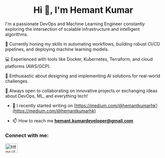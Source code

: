 <h1 align="center">Hi 👋, I'm Hemant Kumar</h1>
<p>I'm a passionate DevOps and Machine Learning Engineer constantly exploring the intersection of scalable infrastructure and intelligent algorithms.</p>
<p>🌱 Currently honing my skills in automating workflows, building robust CI/CD pipelines, and deploying machine learning models.</p>
<p>💻 Experienced with tools like Docker, Kubernetes, Terraform, and cloud platforms (AWS/GCP).</p>
<p>🤖 Enthusiastic about designing and implementing AI solutions for real-world challenges.</p>
<p>🚀 Always open to collaborating on innovative projects or exchanging ideas about DevOps, ML, and everything tech!</p>


- 📝 I recently started writing on [https://medium.com/@hemantkumarhk](https://medium.com/@hemantkumarhk)

- 📫 How to reach me **hemant.kumardeveloper@gmail.com**

<h3 align="left">Connect with me:</h3>
<p align="left">
<a href="https://linkedin.com/in/https://www.linkedin.com/in/hemant-kumar-461867281/" target="blank"><img align="center" src="https://raw.githubusercontent.com/rahuldkjain/github-profile-readme-generator/master/src/images/icons/Social/linked-in-alt.svg" alt="https://www.linkedin.com/in/hemant-kumar-461867281/" height="30" width="40" /></a>
</p>

